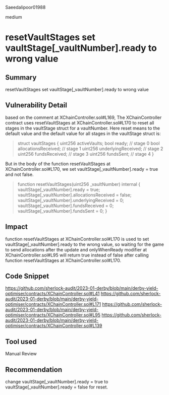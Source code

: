 Saeedalipoor01988

medium

# resetVaultStages set vaultStage[_vaultNumber].ready to wrong value

## Summary
resetVaultStages set vaultStage[_vaultNumber].ready to wrong value

## Vulnerability Detail
based on the comment at XChainController.sol#L169, The XChainController contract uses resetVaultStages at XChainController.sol#L170 to reset all stages in the vaultStage struct for a vaultNumber. Here reset means to the default value and the default value for all stages in the vaultStage struct is:

>   struct vaultStages {
>     uint256 activeVaults;
>     bool ready; // stage 0
>     bool allocationsReceived; // stage 1
>     uint256 underlyingReceived; // stage 2
>     uint256 fundsReceived; // stage 3
>     uint256 fundsSent; // stage 4
>   }
> 

But in the body of the function resetVaultStages at XChainController.sol#L170, we set vaultStage[_vaultNumber].ready = true and not false.

>   function resetVaultStages(uint256 _vaultNumber) internal {
>     vaultStage[_vaultNumber].ready = true;
>     vaultStage[_vaultNumber].allocationsReceived = false;
>     vaultStage[_vaultNumber].underlyingReceived = 0;
>     vaultStage[_vaultNumber].fundsReceived = 0;
>     vaultStage[_vaultNumber].fundsSent = 0;
>   }

## Impact
function resetVaultStages at XChainController.sol#L170 is used to set vaultStage[_vaultNumber].ready to the wrong value, so waiting for the game to send allocations after the update and onlyWhenReady modifier at XChainController.sol#L95 will return true instead of false after calling function resetVaultStages at XChainController.sol#L170.

## Code Snippet
https://github.com/sherlock-audit/2023-01-derby/blob/main/derby-yield-optimiser/contracts/XChainController.sol#L41
https://github.com/sherlock-audit/2023-01-derby/blob/main/derby-yield-optimiser/contracts/XChainController.sol#L171
https://github.com/sherlock-audit/2023-01-derby/blob/main/derby-yield-optimiser/contracts/XChainController.sol#L95
https://github.com/sherlock-audit/2023-01-derby/blob/main/derby-yield-optimiser/contracts/XChainController.sol#L139

## Tool used
Manual Review

## Recommendation
change vaultStage[_vaultNumber].ready = true to vaultStage[_vaultNumber].ready = false for reset.